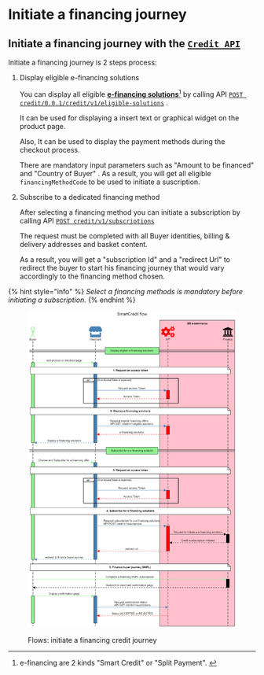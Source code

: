 # Initiate a financing journey

## Initiate a financing journey with the [`Credit API`](broken-reference)&#x20;

Initiate a financing journey is 2 steps process:

1.  Display eligible e-financing solutions

    You can display all eligible [**e-financing solutions**](#user-content-fn-1)[^1] by calling API [`POST credit/0.0.1/credit/v1/eligible-solutions`](../../integration-guides/direct.md) .&#x20;

    It can be used for displaying a insert text or graphical widget on the product page.

    Also, It can be used to display the  payment methods during the checkout process.

    There are mandatory input parameters such as "Amount to be financed" and "Country of Buyer" . As a result, you will get all eligible `financingMethodCode` to be used to initiate a suscription.
2.  Subscribe to a dedicated financing method

    After selecting a financing method you can initiate a subscription by calling API [`POST credit/v1/subscriptions` ](broken-reference)&#x20;

    The request must be completed with all Buyer identities, billing & delivery addresses and basket content.&#x20;

    As a result, you will get a "subscription Id" and a "redirect Url" to redirect the buyer to start his financing journey that would vary accordingly to the financing method chosen.

{% hint style="info" %}
_Select a financing methods is mandatory before initiating a subscription._&#x20;
{% endhint %}

<figure><img src="../../.gitbook/assets/github - smartcredit flow (1).png" alt=""><figcaption><p>Flows: initiate a financing credit journey</p></figcaption></figure>

[^1]: e-financing are 2 kinds "Smart Credit" or "Split Payment". &#x20;
